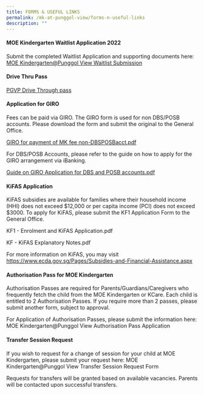```yaml
---
title: FORMS & USEFUL LINKS
permalink: /mk-at-punggol-view/forms-n-useful-links
description: ""
---
```

#### MOE Kindergarten Waitlist Application 2022

Submit the completed Waitlist Application and supporting documents here:
[MOE Kindergarten@Punggol View Waitlist Submission](https://form.gov.sg/61e784806c89fd0012a6e47b)

#### Drive Thru Pass

[PGVP Drive Through pass](https://go.gov.sg/pvpsdrivethrupass)

#### Application for GIRO

Fees can be paid via GIRO. The GIRO form is used for non DBS/POSB accounts. Please download the form and submit the original to the General Office.

[GIRO for payment of MK fee non-DBSPOSBacct.pdf](/files/GIRO%20for%20payment%20of%20MK%20fee%20non-DBSPOSBacct.pdf)

For DBS/POSB Accounts, please refer to the guide on how to apply for the GIRO arrangement via iBanking.

[Guide on GIRO Application for DBS and POSB accounts.pdf](/files/Guide%20on%20GIRO%20Application%20for%20DBS%20and%20POSB%20accounts.pdf)

#### KiFAS Application

KiFAS subsidies are available for families where their household income (HHI) does not exceed $12,000 or per capita income (PCI) does not exceed $3000. To apply for KiFAS, please submit the KF1 Application Form to the General Office.

KF1 - Enrolment and KiFAS Application.pdf

KF - KiFAS Explanatory Notes.pdf

For more information on KiFAS, you may visit https://www.ecda.gov.sg/Pages/Subsidies-and-Financial-Assistance.aspx 

#### Authorisation Pass for MOE Kindergarten

Authorisation Passes are required for Parents/Guardians/Caregivers who frequently fetch the child from the MOE Kindergarten or KCare. Each child is entitled to 2 Authorisation Passes. If you require more than 2 passes, please submit another form, subject to approval.

For Application of Authorisation Passes, please submit the information here:
MOE Kindergarten@Punggol View Authorisation Pass Application 

#### Transfer Session Request

If you wish to request for a change of session for your child at MOE Kindergarten, please submit your request here:
MOE Kindergarten@Punggol View Transfer Session Request Form 

Requests for transfers will be granted based on available vacancies. Parents will be contacted upon successful transfers.